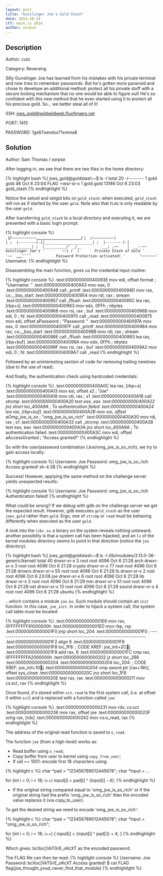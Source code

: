 ```yaml
---
layout: post
title: "Gunslinger Joe's Gold Stash"
date: 2014-10-24
ctf: Hack.lu 2014
author: xorpse
---
```


## Description

Author: cutz

Category: Reversing

Silly Gunslinger Joe has learned from his mistakes with his private terminal
and now tries to remember passwords. But he's gotten more paranoid and chose
to develope an additional method: protect all his private stuff with a secure
locking mechanism that no one would be able to figure out! He's so confident
with this new method that he even started using it to protect all his precious
gold. So... we better steal all of it!

SSH: joes_gold@wildwildweb.fluxfingers.net

PORT: 1415

PASSWORD: 1gs67uendsx71xmma8

## Solution

Author: Sam Thomas / xorpse

After logging in, we see that there are two files in the home directory:

{% highlight bash %}
joes_gold@goldstash:~$ ls -l
total 20
-r-------- 1 gold gold    46 Oct  6 23:04 FLAG
-rwsr-sr-x 1 gold gold 13186 Oct  6 23:03 gold_stash
{% endhighlight %}

Notice the setuid and setgid bits on `gold_stash`: when executed, `gold_stash`
will run as if started by the user `gold`. Note also that `FLAG` is only
readable by the user `gold`.

After transferring `gold_stash` to a local directory and executing it, we are
presented with a basic login prompt:

{% highlight console %}   
.
          (_/-------------_______________________)
          `|  /~~~~~~~~~~\                       |
           ;  |--------(-||______________________|
           ;  |--------(-| ____________|
           ;  \__________/'
         _/__         ___;
      ,~~    |  __--~~       Gunslinger Joe's
     '        ~~| (  |       Private Stash of Gold
    '      '~~  `____'
   '      '
  '      `            Password Protection activated!
 '       `
'--------`
Username:
{% endhighlight %}

Disassembling the main function, gives us the credential input routine:

{% highlight console %}
.text:000000000040093E                 mov     edi, offset format ; "Username: "
.text:0000000000400943                 mov     eax, 0
.text:0000000000400948                 call    _printf
.text:000000000040094D                 mov     rax, cs:__bss_start
.text:0000000000400954                 mov     rdi, rax        ; stream
.text:0000000000400957                 call    _fflush
.text:000000000040095C                 lea     rax, [rbp+s]
.text:0000000000400963                 mov     edx, 0FFh       ; nbytes
.text:0000000000400968                 mov     rsi, rax        ; buf
.text:000000000040096B                 mov     edi, 0          ; fd
.text:0000000000400970                 call    _read
.text:0000000000400975                 mov     edi, offset aPassword ; "Password: "
.text:000000000040097A                 mov     eax, 0
.text:000000000040097F                 call    _printf
.text:0000000000400984                 mov     rax, cs:__bss_start
.text:000000000040098B                 mov     rdi, rax        ; stream
.text:000000000040098E                 call    _fflush
.text:0000000000400993                 lea     rax, [rbp+buf]
.text:000000000040099A                 mov     edx, 0FFh       ; nbytes
.text:000000000040099F                 mov     rsi, rax        ; buf
.text:00000000004009A2                 mov     edi, 0          ; fd
.text:00000000004009A7                 call    _read
{% endhighlight %}

Followed by an uninteresting section of code for removing trailing newlines
(due to the use of read).

And finally, the authentication check using hardcoded credentials:

{% highlight console %}
.text:0000000000400A0C                 lea     rax, [rbp+s]
.text:0000000000400A13                 mov     esi, offset s2  ; "Joe"
.text:0000000000400A18                 mov     rdi, rax        ; s1
.text:0000000000400A1B                 call    _strcmp
.text:0000000000400A20                 test    eax, eax
.text:0000000000400A22                 jnz     short loc_400A9A ; To authentication failed
.text:0000000000400A24                 lea     rax, [rbp+buf]
.text:0000000000400A2B                 mov     esi, offset aOmg_joe_is_so_ ; "omg_joe_is_so_rich"
.text:0000000000400A30                 mov     rdi, rax        ; s1
.text:0000000000400A33                 call    _strcmp
.text:0000000000400A38                 test    eax, eax
.text:0000000000400A3A                 jnz     short loc_400A9A ; To authentication failed
.text:0000000000400A3C                 mov     edi, offset aAccessGranted ; "Access granted!"
{% endhighlight %}

So with the user/password combination (Joe/omg_joe_is_so_rich), we try to gain
access locally:

{% highlight console %}
Username: Joe
Password: omg_joe_is_so_rich
Access granted!
sh-4.3$
{% endhighlight %}

Success! However, applying the same method on the challenge server yields
unexpected results:

{% highlight console %}
Username: Joe
Password: omg_joe_is_so_rich
Authentication failed!
{% endhighlight %}

What could be wrong? If we debug with gdb on the challenge server we get the
expected result. However, gdb executes `gold_stash` as the user `joes_gold`
rather than `gold`. Ergo, one of `strcmp` or `read` must be behaving
differently when executed as the user `gold`.

A look into the `libc.so.6` binary on the system reveals nothing untoward;
another possibilty is that a system call has been hijacked, and an `ls` of the
kernel modules directory seems to point in that direction (notice the `joe`
directory):

{% highlight bash %}
joes_gold@goldstash:~$ ls -l /lib/modules/3.13.0-36-generic/kernel/
total 40
drwxr-xr-x  3 root root 4096 Oct  6 21:28 arch
drwxr-xr-x  3 root root 4096 Oct  6 21:28 crypto
drwxr-xr-x 77 root root 4096 Oct  6 21:28 drivers
drwxr-xr-x 55 root root 4096 Oct  6 21:28 fs
drwxr-xr-x  2 root root 4096 Oct  6 23:08 joe
drwxr-xr-x  6 root root 4096 Oct  6 21:28 lib
drwxr-xr-x  2 root root 4096 Oct  6 21:29 mm
drwxr-xr-x 51 root root 4096 Oct  6 21:28 net
drwxr-xr-x 13 root root 4096 Oct  6 21:28 sound
drwxr-xr-x  4 root root 4096 Oct  6 21:28 ubuntu
{% endhighlight %}

...which contains a module `joe.ko`. Such module should contain an `init`
function. In this case, `joe_init`. In order to hijack a system call, the
system call table must be located:

{% highlight console %}
.text:00000000000001E6                 mov     rax, 0FFFFFFFF81000000h
.text:00000000000001ED                 mov     rbp, rsp
.text:00000000000001F0                 jmp     short loc_204
.text:00000000000001F0 ; ---------------------------------------------------------------------------
.text:00000000000001F2                 align 8
.text:00000000000001F8
.text:00000000000001F8 loc_1F8:                                ; CODE XREF: joe_init+2Cj
.text:00000000000001F8                 add     rax, 8
.text:00000000000001FC                 cmp     rax, 0FFFFFFFFA2000000h
.text:0000000000000202                 jz      short loc_268
.text:0000000000000204
.text:0000000000000204 loc_204:                                ; CODE XREF: joe_init+10j
.text:0000000000000204                 cmp     qword ptr [rax+18h], offset sys_close
.text:000000000000020C                 jnz     short loc_1F8
.text:000000000000020E                 test    rax, rax
.text:0000000000000211                 mov     cs:sct, rax
{% endhighlight %}

Once found, it's stored within `sct`. `read` is the first system call, (i.e. at
offset 0 within `sct`) and is replaced with a function called `joe`:

{% highlight console %}
.text:0000000000000231                 mov     rdx, cs:sct
.text:0000000000000238                 mov     rax, offset joe
.text:000000000000023F                 xchg    rax, [rdx]
.text:0000000000000242                 mov     cs:o_read, rax
{% endhighlight %}

The address of the original read function is saved to `o_read`.

The function `joe` (from a high-level) works as:

- Read buffer using `o_read`;
- Copy buffer from user to kernel using `copy_from_user`;
- If uid == 1001: encode first 18 characters using:

{% highlight c %}
char *pad = "123456789012445678";
char *input = ...

for (int i = 0; i < 18; i++)
  input[i] = pad[i] ^ (input[i] - 4);
{% endhighlight %}

- If the original string compared equal to 'omg_joe_is_so_rich' or if
  the original string had the prefix 'omg_joe_is_so_rich' then the encoded
  value replaces it (via copy_to_user).

To get the desired string we need to encode 'omg_joe_is_so_rich':

{% highlight c %}
char *pad = "123456789012445678";
char *input = "omg_joe_is_so_rich";

for (int i = 0; i < 18; i++) {
  input[i] = (input[i] ^ pad[i]) + 4;
}
{% endhighlight %}

Which gives: bcXoc]VkTGrE_oKcXT as the encoded password.

The FLAG file can then be read:
{% highlight console %}
Username: Joe
Password: bcXoc]VkTGrE_oKcXT
Access granted!
$ cat FLAG
flag{joe_thought_youd_never_find_that_module}
{% endhighlight %}
